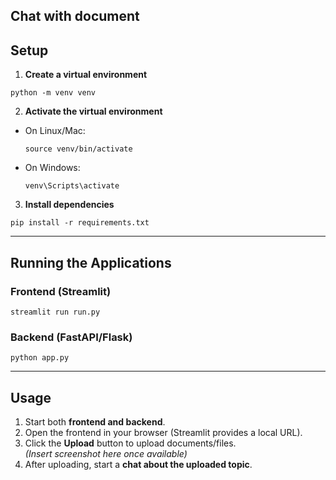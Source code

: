 ## Chat with document

## Setup

1. **Create a virtual environment**
```
python -m venv venv
```


2. **Activate the virtual environment**
- On Linux/Mac:
  ```
  source venv/bin/activate
  ```
- On Windows:
  ```
  venv\Scripts\activate
  ```

3. **Install dependencies**
```
pip install -r requirements.txt
```

---

## Running the Applications

### Frontend (Streamlit)
```
streamlit run run.py
```

### Backend (FastAPI/Flask)
```
python app.py
```

---

## Usage

1. Start both **frontend and backend**.
2. Open the frontend in your browser (Streamlit provides a local URL).
3. Click the **Upload** button to upload documents/files.  
   *(Insert screenshot here once available)*
4. After uploading, start a **chat about the uploaded topic**.

